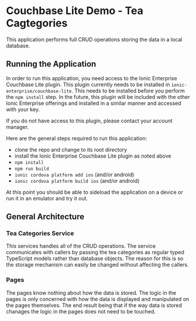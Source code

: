 # Couchbase Lite Demo - Tea Cagtegories

This application performs full CRUD operations storing the data in a local database.

## Running the Application

In order to run this application, you need access to the Ionic Enterprise Couchbase Lite plugin. This plugin currently needs to be installed in `ionic-enterprise/couchbase-lite`. This needs to be installed before you perform the `npm install` step. In the future, this plugin will be included with the other Ionic Enterprise offerings and installed in a similar manner and accessed with your key.

If you do not have access to this plugin, please contact your account manager.

Here are the general steps required to run this application:

- clone the repo and change to its root directory
- install the Ionic Enterprise Couchbase Lite plugin as noted above
- `npm install`
- `npm run build`
- `ionic cordova platform add ios` (and/or android)
- `ionic cordova platform build ios` (and/or android)

At this point you should be able to sideload the application on a device or run it in an emulator and try it out.

## General Architecture

### Tea Categories Service

This services handles all of the CRUD operations. The service communicates with callers by passing the tea categories as regular typed TypeScript models rather than database objects. The reason for this is so the storage mechanism can easily be changed without affecting the callers.

### Pages

The pages know nothing about how the data is stored. The logic in the pages is only concerned with how the data is displayed and manipulated on the pages themselves. The end result being that if the way data is stored chanages the logic in the pages does not need to be touched.
